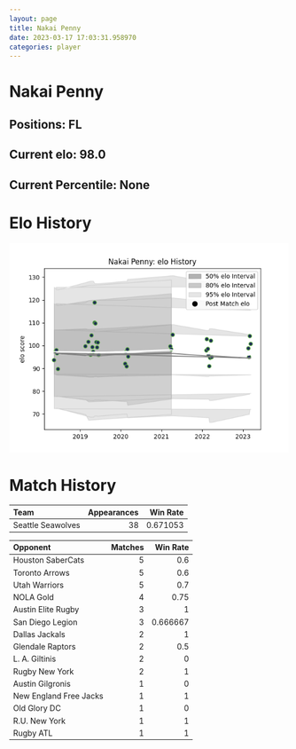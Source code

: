 ```yaml
---  
layout: page  
title: Nakai Penny  
date: 2023-03-17 17:03:31.958970  
categories: player  
---
```

# Nakai Penny

## Positions: FL

## Current elo: 98.0

## Current Percentile: None

# Elo History


![elo history](history_NakaiPenny.png)
# Match History


| Team              |   Appearances |   Win Rate |
|:------------------|--------------:|-----------:|
| Seattle Seawolves |            38 |   0.671053 |

| Opponent               |   Matches |   Win Rate |
|:-----------------------|----------:|-----------:|
| Houston SaberCats      |         5 |   0.6      |
| Toronto Arrows         |         5 |   0.6      |
| Utah Warriors          |         5 |   0.7      |
| NOLA Gold              |         4 |   0.75     |
| Austin Elite Rugby     |         3 |   1        |
| San Diego Legion       |         3 |   0.666667 |
| Dallas Jackals         |         2 |   1        |
| Glendale Raptors       |         2 |   0.5      |
| L. A. Giltinis         |         2 |   0        |
| Rugby New York         |         2 |   1        |
| Austin Gilgronis       |         1 |   0        |
| New England Free Jacks |         1 |   1        |
| Old Glory DC           |         1 |   0        |
| R.U. New York          |         1 |   1        |
| Rugby ATL              |         1 |   1        |